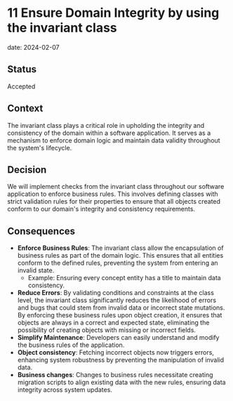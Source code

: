 # 11 Ensure Domain Integrity by using the invariant class 

date: 2024-02-07

## Status

Accepted

## Context

The invariant class plays a critical role in upholding the integrity and consistency of the domain within a software application. 
It serves as a mechanism to enforce domain logic and maintain data validity throughout the system's lifecycle.

## Decision 

We will implement checks from the invariant class throughout our software application to enforce business rules.
This involves defining classes with strict validation rules for their properties to ensure that all objects created conform to our domain's integrity and consistency requirements.


## Consequences 

- **Enforce Business Rules**: The invariant class allow the encapsulation of business rules as part of the domain logic. This ensures that all entities conform to the defined rules, preventing the system from entering an invalid state.
  - Example: Ensuring every concept entity has a title to maintain data consistency.
- **Reduce Errors**: By validating conditions and constraints at the class level, the invariant class significantly reduces the likelihood of errors and bugs that could stem from invalid data or incorrect state mutations.
By enforcing these business rules upon object creation, it ensures that objects are always in a correct and expected state, eliminating the possibility of creating objects with missing or incorrect fields.
- **Simplify Maintenance**: Developers can easily understand and modify the business rules of the application.
- **Object consistency**: Fetching incorrect objects now triggers errors, enhancing system robustness by preventing the manipulation of invalid data.
- **Business changes**: Changes to business rules necessitate creating migration scripts to align existing data with the new rules, ensuring data integrity across system updates.
